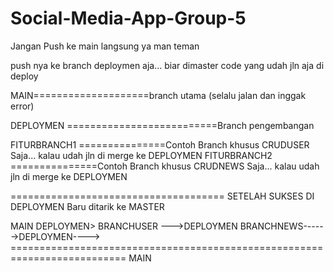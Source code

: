 # Social-Media-App-Group-5
Jangan Push ke main langsung ya man teman


push nya ke branch deploymen aja... biar dimaster code yang udah jln aja di deploy


MAIN====================branch utama (selalu jalan dan inggak error)



DEPLOYMEN ==========================Branch pengembangan

FITURBRANCH1 ===============Contoh Branch khusus CRUDUSER Saja... kalau udah jln di merge ke DEPLOYMEN
FITURBRANCH2 ===============Contoh Branch khusus CRUDNEWS Saja... kalau udah jln di merge ke DEPLOYMEN


=====================================
SETELAH SUKSES DI DEPLOYMEN Baru ditarik ke MASTER




MAIN
     DEPLOYMEN>
               BRANCHUSER --->DEPLOYMEN
                                      BRANCHNEWS------>DEPLOYMEN---->
========================================================================== MAIN